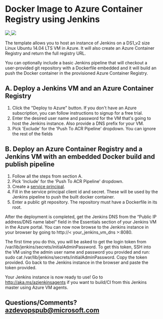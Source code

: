 # Docker Image to Azure Container Registry using Jenkins

<a href="https://portal.azure.com/#create/Microsoft.Template/uri/https%3A%2F%2Fraw.githubusercontent.com%2FclguimanMSFT%2Fazure-quickstart-templates%2Fjenkins-docker-build%2F201-azure-jenkins-to-container-registry%2Fazuredeploy.json" target="_blank">
    <img src="http://azuredeploy.net/deploybutton.png"/>
</a>
<a href="http://armviz.io/#/?load=https%3A%2F%2Fraw.githubusercontent.com%2FclguimanMSFT%2Fazure-quickstart-templates%2Fjenkins-docker-build%2F201-azure-jenkins-to-container-registry%2Fazuredeploy.json" target="_blank">
    <img src="http://armviz.io/visualizebutton.png"/>
</a>

The template allows you to host an instance of Jenkins on a DS1_v2 size Linux Ubuntu 14.04 LTS VM in Azure. It will also create an Azure Container Registry and return the full registry URL.

You can optionally include a basic Jenkins pipeline that will checkout a user-provided git repository with a Dockerfile embedded and it will build an push the Docker container in the provisioned Azure Container Registry.

## A. Deploy a Jenkins VM and an Azure Container Registry
1. Click the "Deploy to Azure" button. If you don't have an Azure subscription, you can follow instructions to signup for a free trial.
1. Enter the desired user name and password for the VM that's going to host the Jenkins instance. Also provide a DNS prefix for your VM.
1. Pick 'Exclude' for the 'Push To ACR Pipeline' dropdown. You can ignore the rest of the fields

## B. Deploy an Azure Container Registry and a Jenkins VM with an embedded Docker build and publish pipeline
1. Follow all the steps from section A.
1. Pick 'Include' for the 'Push To ACR Pipeline' dropdown.
1. Create a [service principal](https://docs.microsoft.com/azure/container-service/container-service-kubernetes-service-principal#create-a-service-principal-in-azure-active-directory).
1. Fill in the service principal client id and secret. These will be used by the Jenkins pipeline to push the built docker container.
1. Enter a public git repository. The repository must have a Dockerfile in its root.

After the deployment is completed, get the Jenkins DNS from the “Public IP address/DNS name label” field in the Essentials section of your Jenkins VM in the Azure portal. You can now now browse to the Jenkins instance in your browser by going to http://< your_jenkins_vm_dns >:8080.

The first time you do this, you will be asked to get the login token from /var/lib/jenkins/secrets/initialAdminPassword. To get this token, SSH into the VM using the admin user name and password you provided and run: sudo cat /var/lib/jenkins/secrets/initialAdminPassword. Copy the token provided. Go back to the Jenkins instance in the browser and paste the token provided.

Your Jenkins instance is now ready to use! Go to http://aka.ms/azjenkinsagents if you want to build/CI from this Jenkins master using Azure VM agents.

## Questions/Comments? azdevopspub@microsoft.com